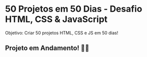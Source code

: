 # 50 Projetos em 50 Dias - Desafio HTML, CSS & JavaScript

Objetivo: Criar 50 projetos HTML, CSS e JS em 50 dias!




## Projeto em Andamento! 👩‍💻

